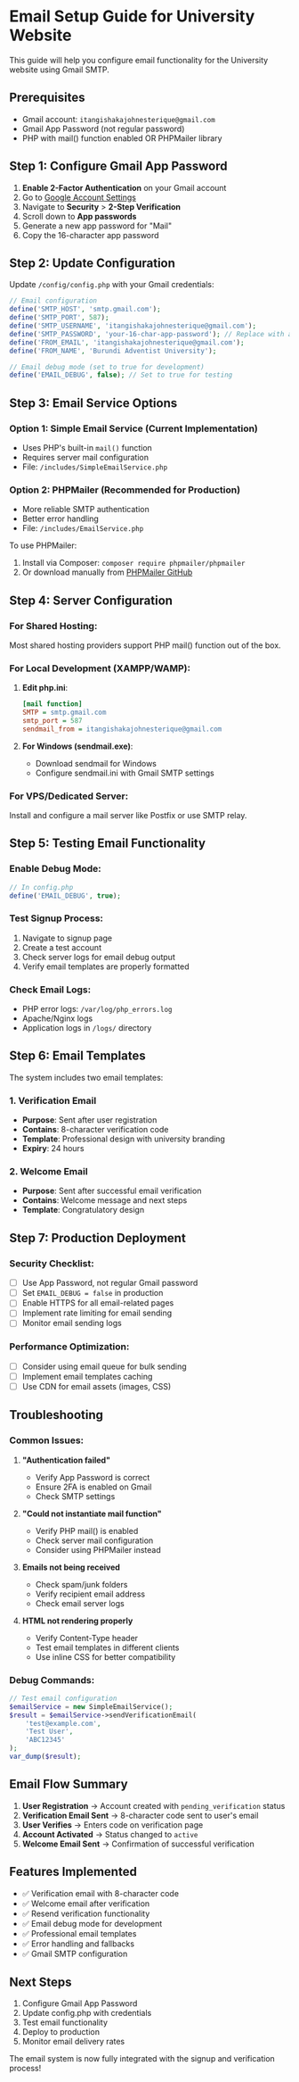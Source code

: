 # Email Setup Guide for University Website

This guide will help you configure email functionality for the University website using Gmail SMTP.

## Prerequisites

- Gmail account: `itangishakajohnesterique@gmail.com`
- Gmail App Password (not regular password)
- PHP with mail() function enabled OR PHPMailer library

## Step 1: Configure Gmail App Password

1. **Enable 2-Factor Authentication** on your Gmail account
2. Go to [Google Account Settings](https://myaccount.google.com/)
3. Navigate to **Security** > **2-Step Verification**
4. Scroll down to **App passwords**
5. Generate a new app password for "Mail"
6. Copy the 16-character app password

## Step 2: Update Configuration

Update `/config/config.php` with your Gmail credentials:

```php
// Email configuration
define('SMTP_HOST', 'smtp.gmail.com');
define('SMTP_PORT', 587);
define('SMTP_USERNAME', 'itangishakajohnesterique@gmail.com');
define('SMTP_PASSWORD', 'your-16-char-app-password'); // Replace with actual app password
define('FROM_EMAIL', 'itangishakajohnesterique@gmail.com');
define('FROM_NAME', 'Burundi Adventist University');

// Email debug mode (set to true for development)
define('EMAIL_DEBUG', false); // Set to true for testing
```

## Step 3: Email Service Options

### Option 1: Simple Email Service (Current Implementation)
- Uses PHP's built-in `mail()` function
- Requires server mail configuration
- File: `/includes/SimpleEmailService.php`

### Option 2: PHPMailer (Recommended for Production)
- More reliable SMTP authentication
- Better error handling
- File: `/includes/EmailService.php`

To use PHPMailer:
1. Install via Composer: `composer require phpmailer/phpmailer`
2. Or download manually from [PHPMailer GitHub](https://github.com/PHPMailer/PHPMailer)

## Step 4: Server Configuration

### For Shared Hosting:
Most shared hosting providers support PHP mail() function out of the box.

### For Local Development (XAMPP/WAMP):
1. **Edit php.ini**:
   ```ini
   [mail function]
   SMTP = smtp.gmail.com
   smtp_port = 587
   sendmail_from = itangishakajohnesterique@gmail.com
   ```

2. **For Windows (sendmail.exe)**:
   - Download sendmail for Windows
   - Configure sendmail.ini with Gmail SMTP settings

### For VPS/Dedicated Server:
Install and configure a mail server like Postfix or use SMTP relay.

## Step 5: Testing Email Functionality

### Enable Debug Mode:
```php
// In config.php
define('EMAIL_DEBUG', true);
```

### Test Signup Process:
1. Navigate to signup page
2. Create a test account
3. Check server logs for email debug output
4. Verify email templates are properly formatted

### Check Email Logs:
- PHP error logs: `/var/log/php_errors.log`
- Apache/Nginx logs
- Application logs in `/logs/` directory

## Step 6: Email Templates

The system includes two email templates:

### 1. Verification Email
- **Purpose**: Sent after user registration
- **Contains**: 8-character verification code
- **Template**: Professional design with university branding
- **Expiry**: 24 hours

### 2. Welcome Email
- **Purpose**: Sent after successful email verification
- **Contains**: Welcome message and next steps
- **Template**: Congratulatory design

## Step 7: Production Deployment

### Security Checklist:
- [ ] Use App Password, not regular Gmail password
- [ ] Set `EMAIL_DEBUG = false` in production
- [ ] Enable HTTPS for all email-related pages
- [ ] Implement rate limiting for email sending
- [ ] Monitor email sending logs

### Performance Optimization:
- [ ] Consider using email queue for bulk sending
- [ ] Implement email templates caching
- [ ] Use CDN for email assets (images, CSS)

## Troubleshooting

### Common Issues:

1. **"Authentication failed"**
   - Verify App Password is correct
   - Ensure 2FA is enabled on Gmail
   - Check SMTP settings

2. **"Could not instantiate mail function"**
   - Verify PHP mail() is enabled
   - Check server mail configuration
   - Consider using PHPMailer instead

3. **Emails not being received**
   - Check spam/junk folders
   - Verify recipient email address
   - Check email server logs

4. **HTML not rendering properly**
   - Verify Content-Type header
   - Test email templates in different clients
   - Use inline CSS for better compatibility

### Debug Commands:

```php
// Test email configuration
$emailService = new SimpleEmailService();
$result = $emailService->sendVerificationEmail(
    'test@example.com',
    'Test User',
    'ABC12345'
);
var_dump($result);
```

## Email Flow Summary

1. **User Registration** → Account created with `pending_verification` status
2. **Verification Email Sent** → 8-character code sent to user's email
3. **User Verifies** → Enters code on verification page
4. **Account Activated** → Status changed to `active`
5. **Welcome Email Sent** → Confirmation of successful verification

## Features Implemented

- ✅ Verification email with 8-character code
- ✅ Welcome email after verification
- ✅ Resend verification functionality
- ✅ Email debug mode for development
- ✅ Professional email templates
- ✅ Error handling and fallbacks
- ✅ Gmail SMTP configuration

## Next Steps

1. Configure Gmail App Password
2. Update config.php with credentials
3. Test email functionality
4. Deploy to production
5. Monitor email delivery rates

The email system is now fully integrated with the signup and verification process!
